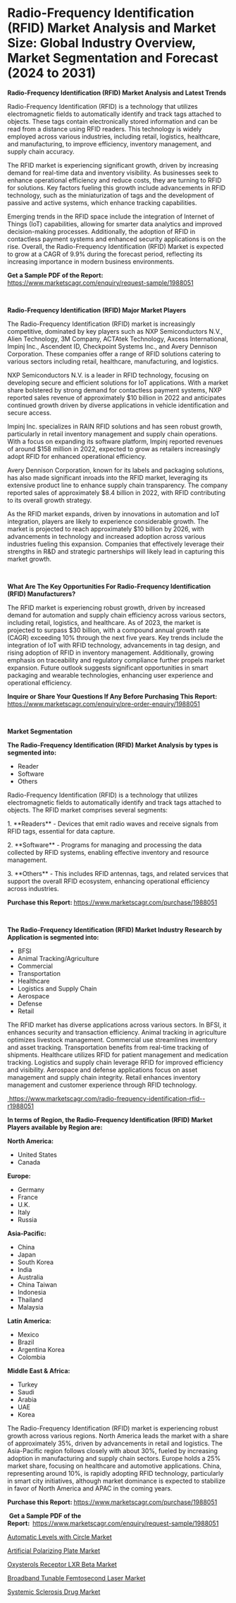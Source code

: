<p><h1>Radio-Frequency Identification (RFID) Market Analysis and Market Size: Global Industry Overview, Market Segmentation and Forecast (2024 to 2031)</h1></p><p><strong>Radio-Frequency Identification (RFID) Market Analysis and Latest Trends</strong></p>
<p><p>Radio-Frequency Identification (RFID) is a technology that utilizes electromagnetic fields to automatically identify and track tags attached to objects. These tags contain electronically stored information and can be read from a distance using RFID readers. This technology is widely employed across various industries, including retail, logistics, healthcare, and manufacturing, to improve efficiency, inventory management, and supply chain accuracy.</p><p>The RFID market is experiencing significant growth, driven by increasing demand for real-time data and inventory visibility. As businesses seek to enhance operational efficiency and reduce costs, they are turning to RFID for solutions. Key factors fueling this growth include advancements in RFID technology, such as the miniaturization of tags and the development of passive and active systems, which enhance tracking capabilities.</p><p>Emerging trends in the RFID space include the integration of Internet of Things (IoT) capabilities, allowing for smarter data analytics and improved decision-making processes. Additionally, the adoption of RFID in contactless payment systems and enhanced security applications is on the rise. Overall, the Radio-Frequency Identification (RFID) Market is expected to grow at a CAGR of 9.9% during the forecast period, reflecting its increasing importance in modern business environments.</p></p>
<p><strong>Get a Sample PDF of the Report:&nbsp;</strong> <a href="https://www.marketscagr.com/enquiry/request-sample/1988051?utm_campaign=1683&utm_medium=2&utm_source=Github&utm_content=ia&utm_term=25102024&utm_id=radio-frequency-identification-rfid">https://www.marketscagr.com/enquiry/request-sample/1988051</a></p>
<p>&nbsp;</p>
<p><strong>Radio-Frequency Identification (RFID) Major Market Players</strong></p>
<p><p>The Radio-Frequency Identification (RFID) market is increasingly competitive, dominated by key players such as NXP Semiconductors N.V., Alien Technology, 3M Company, ACTAtek Technology, Axcess International, Impinj Inc., Ascendent ID, Checkpoint Systems Inc., and Avery Dennison Corporation. These companies offer a range of RFID solutions catering to various sectors including retail, healthcare, manufacturing, and logistics.</p><p>NXP Semiconductors N.V. is a leader in RFID technology, focusing on developing secure and efficient solutions for IoT applications. With a market share bolstered by strong demand for contactless payment systems, NXP reported sales revenue of approximately $10 billion in 2022 and anticipates continued growth driven by diverse applications in vehicle identification and secure access.</p><p>Impinj Inc. specializes in RAIN RFID solutions and has seen robust growth, particularly in retail inventory management and supply chain operations. With a focus on expanding its software platform, Impinj reported revenues of around $158 million in 2022, expected to grow as retailers increasingly adopt RFID for enhanced operational efficiency.</p><p>Avery Dennison Corporation, known for its labels and packaging solutions, has also made significant inroads into the RFID market, leveraging its extensive product line to enhance supply chain transparency. The company reported sales of approximately $8.4 billion in 2022, with RFID contributing to its overall growth strategy.</p><p>As the RFID market expands, driven by innovations in automation and IoT integration, players are likely to experience considerable growth. The market is projected to reach approximately $10 billion by 2026, with advancements in technology and increased adoption across various industries fueling this expansion. Companies that effectively leverage their strengths in R&D and strategic partnerships will likely lead in capturing this market growth.</p></p>
<p>&nbsp;</p>
<p><strong>What Are The Key Opportunities For Radio-Frequency Identification (RFID) Manufacturers?</strong></p>
<p><p>The RFID market is experiencing robust growth, driven by increased demand for automation and supply chain efficiency across various sectors, including retail, logistics, and healthcare. As of 2023, the market is projected to surpass $30 billion, with a compound annual growth rate (CAGR) exceeding 10% through the next five years. Key trends include the integration of IoT with RFID technology, advancements in tag design, and rising adoption of RFID in inventory management. Additionally, growing emphasis on traceability and regulatory compliance further propels market expansion. Future outlook suggests significant opportunities in smart packaging and wearable technologies, enhancing user experience and operational efficiency.</p></p>
<p><strong>Inquire or Share Your Questions If Any Before Purchasing This Report:</strong> <a href="https://www.marketscagr.com/enquiry/pre-order-enquiry/1988051?utm_campaign=1683&utm_medium=2&utm_source=Github&utm_content=ia&utm_term=25102024&utm_id=radio-frequency-identification-rfid">https://www.marketscagr.com/enquiry/pre-order-enquiry/1988051</a></p>
<p>&nbsp;</p>
<p><strong>Market Segmentation</strong></p>
<p><strong>The Radio-Frequency Identification (RFID) Market Analysis by types is segmented into:</strong></p>
<p><ul><li>Reader</li><li>Software</li><li>Others</li></ul></p>
<p><p>Radio-Frequency Identification (RFID) is a technology that utilizes electromagnetic fields to automatically identify and track tags attached to objects. The RFID market comprises several segments: </p><p>1. **Readers** - Devices that emit radio waves and receive signals from RFID tags, essential for data capture.</p><p>2. **Software** - Programs for managing and processing the data collected by RFID systems, enabling effective inventory and resource management.</p><p>3. **Others** - This includes RFID antennas, tags, and related services that support the overall RFID ecosystem, enhancing operational efficiency across industries.</p></p>
<p><strong>Purchase this Report:&nbsp;</strong><a href="https://www.marketscagr.com/purchase/1988051?utm_campaign=1683&utm_medium=2&utm_source=Github&utm_content=ia&utm_term=25102024&utm_id=radio-frequency-identification-rfid">https://www.marketscagr.com/purchase/1988051</a></p>
<p>&nbsp;</p>
<p><strong>The Radio-Frequency Identification (RFID) Market Industry Research by Application is segmented into:</strong></p>
<p><ul><li>BFSI</li><li>Animal Tracking/Agriculture</li><li>Commercial</li><li>Transportation</li><li>Healthcare</li><li>Logistics and Supply Chain</li><li>Aerospace</li><li>Defense</li><li>Retail</li></ul></p>
<p><p>The RFID market has diverse applications across various sectors. In BFSI, it enhances security and transaction efficiency. Animal tracking in agriculture optimizes livestock management. Commercial use streamlines inventory and asset tracking. Transportation benefits from real-time tracking of shipments. Healthcare utilizes RFID for patient management and medication tracking. Logistics and supply chain leverage RFID for improved efficiency and visibility. Aerospace and defense applications focus on asset management and supply chain integrity. Retail enhances inventory management and customer experience through RFID technology.</p></p>
<p><a href="https://www.marketscagr.com/radio-frequency-identification-rfid--r1988051?utm_campaign=1683&utm_medium=2&utm_source=Github&utm_content=ia&utm_term=25102024&utm_id=radio-frequency-identification-rfid">&nbsp;https://www.marketscagr.com/radio-frequency-identification-rfid--r1988051</a></p>
<p><strong>In terms of Region, the Radio-Frequency Identification (RFID) Market Players available by Region are:</strong></p>
<p>
    <p> <strong> North America: </strong>
        <ul>
            <li>United States</li>
            <li>Canada</li>
        </ul>
        </p> 
    <p> <strong> Europe: </strong>
        <ul>
            <li>Germany</li>
            <li>France</li>
            <li>U.K.</li>
            <li>Italy</li>
            <li>Russia</li>
        </ul>
        </p> 
    <p> <strong> Asia-Pacific: </strong>
        <ul>
            <li>China</li>
            <li>Japan</li>
            <li>South Korea</li>
            <li>India</li>
            <li>Australia</li>
            <li>China Taiwan</li>
            <li>Indonesia</li>
            <li>Thailand</li>
            <li>Malaysia</li>
        </ul>
        </p> 
    <p> <strong> Latin America: </strong>
        <ul>
            <li>Mexico</li>
            <li>Brazil</li>
            <li>Argentina Korea</li>
            <li>Colombia</li>
        </ul>
        </p> 
    <p> <strong> Middle East & Africa: </strong>
        <ul>
            <li>Turkey</li>
            <li>Saudi</li>
            <li>Arabia</li>
            <li>UAE</li>
            <li>Korea</li>
        </ul>
    </p>
    </p>
<p><p>The Radio-Frequency Identification (RFID) market is experiencing robust growth across various regions. North America leads the market with a share of approximately 35%, driven by advancements in retail and logistics. The Asia-Pacific region follows closely with about 30%, fueled by increasing adoption in manufacturing and supply chain sectors. Europe holds a 25% market share, focusing on healthcare and automotive applications. China, representing around 10%, is rapidly adopting RFID technology, particularly in smart city initiatives, although market dominance is expected to stabilize in favor of North America and APAC in the coming years.</p></p>
<p><strong>Purchase this Report: </strong><a href="https://www.marketscagr.com/purchase/1988051?utm_campaign=1683&utm_medium=2&utm_source=Github&utm_content=ia&utm_term=25102024&utm_id=radio-frequency-identification-rfid">https://www.marketscagr.com/purchase/1988051</a></p>
<p>&nbsp;<strong>Get a Sample PDF of the Report:&nbsp;&nbsp;</strong><a href="https://www.marketscagr.com/enquiry/request-sample/1988051?utm_campaign=1683&utm_medium=2&utm_source=Github&utm_content=ia&utm_term=25102024&utm_id=radio-frequency-identification-rfid">https://www.marketscagr.com/enquiry/request-sample/1988051</a></p>
<p><strong></strong></p>
<p><p><a href="https://www.linkedin.com/pulse/automatic-levels-circle-mosaic-piecing-together-global-market-oslyf?utm_campaign=1683&utm_medium=2&utm_source=Github&utm_content=ia&utm_term=25102024&utm_id=radio-frequency-identification-rfid">Automatic Levels with Circle Market</a></p><p><a href="https://www.linkedin.com/pulse/regulatory-landscape-its-influence-global-artificial-polarizing-im4mc?utm_campaign=1683&utm_medium=2&utm_source=Github&utm_content=ia&utm_term=25102024&utm_id=radio-frequency-identification-rfid">Artificial Polarizing Plate Market</a></p><p><a href="https://www.linkedin.com/pulse/oxysterols-receptor-lxr-beta-market-revolution-2024-2031-71v3c?utm_campaign=1683&utm_medium=2&utm_source=Github&utm_content=ia&utm_term=25102024&utm_id=radio-frequency-identification-rfid">Oxysterols Receptor LXR Beta Market</a></p><p><a href="https://www.linkedin.com/pulse/strategic-market-insights-navigating-global-broadband-tunable-sax1c?utm_campaign=1683&utm_medium=2&utm_source=Github&utm_content=ia&utm_term=25102024&utm_id=radio-frequency-identification-rfid">Broadband Tunable Femtosecond Laser Market</a></p><p><a href="https://www.linkedin.com/pulse/systemic-sclerosis-drug-market-global-trends-forecast-2024-ztitc?utm_campaign=1683&utm_medium=2&utm_source=Github&utm_content=ia&utm_term=25102024&utm_id=radio-frequency-identification-rfid">Systemic Sclerosis Drug Market</a></p></p>